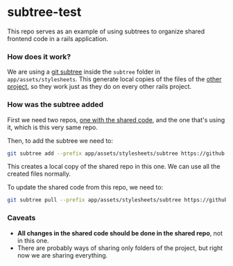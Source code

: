 # subtree-test

This repo serves as an example of using subtrees to organize shared frontend code in a rails application.

### How does it work?

We are using a [git subtree](https://www.atlassian.com/blog/git/alternatives-to-git-submodule-git-subtree) inside the `subtree` folder in `app/assets/stylesheets`. This generate local copies of the files of the [other project](https://github.com/scumah/subtree-test-frontend), so they work just as they do on every other rails project.

### How was the subtree added

First we need two repos, [one with the shared code](https://github.com/scumah/subtree-test-frontend), and the one that's using it, which is this very same repo.

Then, to add the subtree we need to:

```bash
git subtree add --prefix app/assets/stylesheets/subtree https://github.com/scumah/subtree-test-frontend.git master --squash
```

This creates a local copy of the shared repo in this one. We can use all the created files normally.

To update the shared code from this repo, we need to:

```bash
git subtree pull --prefix app/assets/stylesheets/subtree https://github.com/scumah/subtree-test-frontend.git master --squash
```

### Caveats

 - **All changes in the shared code should be done in the shared repo**, not in this one.
 - There are probably ways of sharing only folders of the project, but right now we are sharing everything.
